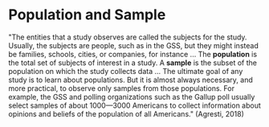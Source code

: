# Population and Sample

"The entities that a study observes are called the subjects for the study. Usually, the subjects are people, such as in the GSS, but they might instead be families, schools, cities, or companies, for instance ... The **population** is the total set of subjects of interest in a study. A **sample** is the subset of the population on which the study collects data ... The ultimate goal of any study is to learn about populations. But it is almost always necessary, and more practical, to observe only samples from those populations. For example, the GSS and polling organizations such as the Gallup poll usually select samples of about 1000—3000 Americans to collect information about opinions and beliefs of the population of all Americans." (Agresti, 2018)
